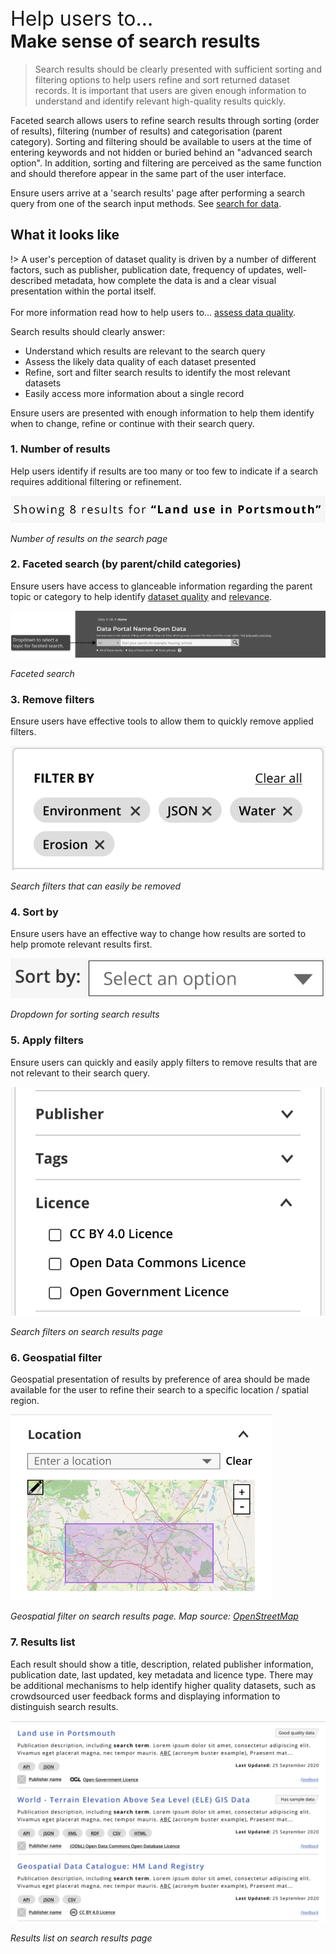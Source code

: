 <div class="small-heading" style="margin-top: 45px; font-size: 32px;">Help users to...</div>
<h1 id="make-sense-of-search-results" style="margin-top: 0px">Make sense of search results</h1>

> Search results should be clearly presented with sufficient sorting and filtering options to help users refine and sort returned dataset records. It is important that users are given enough information to understand and identify relevant high-quality results quickly.

Faceted search allows users to refine search results through sorting (order of results), filtering (number of results) and categorisation (parent category). Sorting and filtering should be available to users at the time of entering keywords and not hidden or buried behind an "advanced search option". In addition, sorting and filtering are perceived as the same function and should therefore appear in the same part of the user interface.

Ensure users arrive at a 'search results' page after performing a search query from one of the search input methods. See [search for 
data](main-content/steps/search-for-data).

## What it looks like

!> A user's perception of dataset quality is driven by a number of different factors, such as publisher, publication date, frequency of updates, well-described metadata, how complete the data is and a clear visual presentation within the portal itself.<br>
<br>
For more information read how to help users to... [assess data quality](main-content/steps/assess-data-quality).

Search results should clearly answer:

+ Understand which results are relevant to the search query
+ Assess the likely data quality of each dataset presented
+ Refine, sort and filter search results to identify the most relevant datasets
+ Easily access more information about a single record

Ensure users are presented with enough information to help them identify when to change, refine or continue with their search query.

### 1. Number of results

Help users identify if results are too many or too few to indicate if a search requires additional filtering or refinement.

<div class="image-container">

![Number of results on the search page in geospatial data portal](../../_media/stage-3-results/2-number_of_results.png)

*Number of results on the search page*

</div>

### 2. Faceted search (by parent/child categories)

Ensure users have access to glanceable information regarding the parent topic or category to help identify [dataset quality](main-content/pages/assess-dataset-relevance) and [relevance](main-content/pages/assess-dataset-relevance).

<div class="image-container">

![Faced search example in geospatial data portal](../../_media/stage-3-results/3-faceted_search.png)

*Faceted search*

</div>

### 3. Remove filters
Ensure users have effective tools to allow them to quickly remove applied filters.

<div class="image-container">

![Search filters with remove icon ](../../_media/stage-3-results/4-clear_filters.png)

*Search filters that can easily be removed*

</div>

### 4. Sort by
Ensure users have an effective way to change how results are sorted to help promote relevant results first.

<div class="image-container">

![Dropdown for sorting search results](../../_media/stage-3-results/5-sort_by.png)

*Dropdown for sorting search results*

</div>

### 5. Apply filters

Ensure users can quickly and easily apply filters to remove results that are not relevant to their search query.

<div class="image-container">

![Search filter list on search results page](../../_media/stage-3-results/6-apply_filters.png)

*Search filters on search results page*

</div>

### 6. Geospatial filter

Geospatial presentation of results by preference of area should be made available for the user to refine their search to a specific location / spatial region.

<div class="image-container">

![Geospatial filter on search results page](../../_media/stage-3-results/7b-presentation_of_results.png)

*Geospatial filter on search results page. Map source: [OpenStreetMap](https://www.openstreetmap.org)*

</div>

### 7. Results list
Each result should show a title, description, related publisher information, publication date, last updated, key metadata and licence type. There may be additional mechanisms to help identify higher quality datasets, such as crowdsourced user feedback forms and displaying information to distinguish search results.

<div class="image-container">

![Results list on search results page](../../_media/stage-3-results/7a-presentation_of_results.png)

*Results list on search results page*


</div>

<!-- ### 8. Pagination - TO ADD -->
